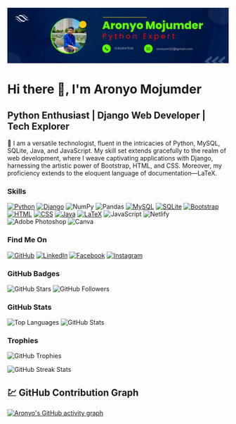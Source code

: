 ![Django Web Developer](git_banner.png)

# Hi there 👋, I'm Aronyo Mojumder
## Python Enthusiast | Django Web Developer | Tech Explorer



🚀 I am a versatile technologist, fluent in the intricacies of Python, MySQL, SQLite, Java, and JavaScript. My skill set extends gracefully to the realm of web development, where I weave captivating applications with Django, harnessing the artistic power of Bootstrap, HTML, and CSS. Moreover, my proficiency extends to the eloquent language of documentation—LaTeX.

### Skills
[![Python](https://img.shields.io/badge/Python-3776AB?style=for-the-badge&logo=python&logoColor=white)](https://www.python.org/)
[![Django](https://img.shields.io/badge/Django-092E20?style=for-the-badge&logo=django&logoColor=white)](https://www.djangoproject.com/)
![NumPy](https://img.shields.io/badge/numpy-%23013243.svg?style=for-the-badge&logo=numpy&logoColor=white) 
![Pandas](https://img.shields.io/badge/pandas-%23150458.svg?style=for-the-badge&logo=pandas&logoColor=white)
[![MySQL](https://img.shields.io/badge/MySQL-4479A1?style=for-the-badge&logo=mysql&logoColor=white)](https://www.mysql.com/)
[![SQLite](https://img.shields.io/badge/SQLite-003B57?style=for-the-badge&logo=sqlite&logoColor=white)](https://www.sqlite.org/)
[![Bootstrap](https://img.shields.io/badge/Bootstrap-7952B3?style=for-the-badge&logo=bootstrap&logoColor=white)](https://getbootstrap.com/)
[![HTML](https://img.shields.io/badge/HTML5-E34F26?style=for-the-badge&logo=html5&logoColor=white)](https://developer.mozilla.org/en-US/docs/Web/Guide/HTML/HTML5)
[![CSS](https://img.shields.io/badge/CSS3-1572B6?style=for-the-badge&logo=css3&logoColor=white)](https://developer.mozilla.org/en-US/docs/Web/CSS)
[![Java](https://img.shields.io/badge/Java-007396?style=for-the-badge&logo=java&logoColor=white)](https://www.java.com/)
[![LaTeX](https://img.shields.io/badge/LaTeX-008080?style=for-the-badge&logo=latex&logoColor=white)](https://www.latex-project.org/)
![JavaScript](https://img.shields.io/badge/javascript-%23323330.svg?style=for-the-badge&logo=javascript&logoColor=%23F7DF1E)
![Netlify](https://img.shields.io/badge/netlify-%23000000.svg?style=for-the-badge&logo=netlify&logoColor=#00C7B7) 
![Adobe Photoshop](https://img.shields.io/badge/adobephotoshop-%2331A8FF.svg?style=for-the-badge&logo=adobephotoshop&logoColor=white)
![Canva](https://img.shields.io/badge/Canva-%2300C4CC.svg?style=for-the-badge&logo=Canva&logoColor=white)

### Find Me On
[![GitHub](https://img.shields.io/badge/GitHub-aronyo24-181717?style=for-the-badge&logo=github&logoColor=white)](https://github.com/aronyo24)
[![LinkedIn](https://img.shields.io/badge/LinkedIn-aronyo--mojumder-0077B5?style=for-the-badge&logo=linkedin&logoColor=white)](https://www.linkedin.com/in/aronyo-mojumder/)
[![Facebook](https://img.shields.io/badge/Facebook-aronyo__mojumder-1877F2?style=for-the-badge&logo=facebook&logoColor=white)](https://www.facebook.com/aronyo_mojumder)
[![Instagram](https://img.shields.io/badge/Instagram-aronyo__mojumder-E4405F?style=for-the-badge&logo=instagram&logoColor=white)](https://www.instagram.com/aronyo_mojumder/)

### GitHub Badges
![GitHub Stars](https://img.shields.io/github/stars/aronyo24?style=social)
![GitHub Followers](https://img.shields.io/github/followers/aronyo24?style=social)

### GitHub Stats
![Top Languages](https://github-readme-stats.vercel.app/api/top-langs/?username=aronyo24&layout=compact&theme=vue-dark)
![GitHub Stats](https://github-readme-stats.vercel.app/api?username=aronyo24&show_icons=true&count_private=true&theme=vue-dark)

### Trophies
![GitHub Trophies](https://github-profile-trophy.vercel.app/?username=aronyo24&theme=dracula)

![GitHub Streak Stats](https://streak-stats.demolab.com/?user=aronyo24&ring=00FFD1&fire=FF007F&currStreakLabel=FFD700&sideNums=00FFFF&currStreakNum=FFAA00&background=0D1117)


## 💹 GitHub Contribution Graph
[![Aronyo's GitHub activity graph](https://github-readme-activity-graph.vercel.app/graph?username=rayan2228&theme=merko)](https://github.com/ashutosh00710/github-readme-activity-graph)




